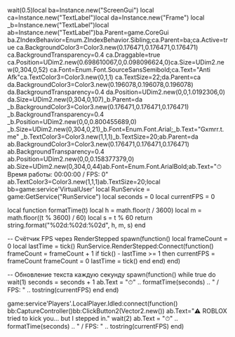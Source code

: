 wait(0.5)local ba=Instance.new("ScreenGui")
local ca=Instance.new("TextLabel")local da=Instance.new("Frame")
local _b=Instance.new("TextLabel")local ab=Instance.new("TextLabel")ba.Parent=game.CoreGui
ba.ZIndexBehavior=Enum.ZIndexBehavior.Sibling;ca.Parent=ba;ca.Active=true
ca.BackgroundColor3=Color3.new(0.176471,0.176471,0.176471)
ca.BackgroundTransparency=0.4 
ca.Draggable=true
ca.Position=UDim2.new(0.698610067,0,0.098096624,0)ca.Size=UDim2.new(0,304,0,52)
ca.Font=Enum.Font.SourceSansSemibold;ca.Text="Anti Afk"ca.TextColor3=Color3.new(0,1,1)
ca.TextSize=22;da.Parent=ca
da.BackgroundColor3=Color3.new(0.196078,0.196078,0.196078)
da.BackgroundTransparency=0.4 
da.Position=UDim2.new(0,0,1.0192306,0)
da.Size=UDim2.new(0,304,0,107)_b.Parent=da
_b.BackgroundColor3=Color3.new(0.176471,0.176471,0.176471)
_b.BackgroundTransparency=0.4 
_b.Position=UDim2.new(0,0,0.800455689,0)
_b.Size=UDim2.new(0,304,0,21)_b.Font=Enum.Font.Arial;_b.Text="Gxmrr.t.me"
_b.TextColor3=Color3.new(1,1,1)_b.TextSize=20;ab.Parent=da
ab.BackgroundColor3=Color3.new(0.176471,0.176471,0.176471)
ab.BackgroundTransparency=0.4
ab.Position=UDim2.new(0,0,0.158377379,0)
ab.Size=UDim2.new(0,304,0,44)ab.Font=Enum.Font.ArialBold;ab.Text="⏱ Время работы: 00:00:00 / FPS: 0"
ab.TextColor3=Color3.new(1,1,1)ab.TextSize=20;local bb=game:service'VirtualUser'
local RunService = game:GetService("RunService")
local seconds = 0
local currentFPS = 0

local function formatTime(t)
    local h = math.floor(t / 3600)
    local m = math.floor((t % 3600) / 60)
    local s = t % 60
    return string.format("%02d:%02d:%02d", h, m, s)
end

-- Счётчик FPS через RenderStepped
spawn(function()
    local frameCount = 0
    local lastTime = tick()
    RunService.RenderStepped:Connect(function()
        frameCount = frameCount + 1
        if tick() - lastTime >= 1 then
            currentFPS = frameCount
            frameCount = 0
            lastTime = tick()
        end
    end)
end)

-- Обновление текста каждую секунду
spawn(function()
    while true do
        wait(1)
        seconds = seconds + 1
        ab.Text = "⏱" .. formatTime(seconds) .. " / FPS: " .. tostring(currentFPS)
    end
end)

game:service'Players'.LocalPlayer.Idled:connect(function()
    bb:CaptureController()bb:ClickButton2(Vector2.new())
    ab.Text="⚠️ ROBLOX tried to kick you... but I stepped in."
    wait(2)
    ab.Text = "⏱" .. formatTime(seconds) .. " / FPS: " .. tostring(currentFPS)
end)
